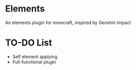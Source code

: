 # Elements
An elements plugin for minecraft, inspired by Genshin Impact

# TO-DO List
- Self element applying
- Full-functional plugin